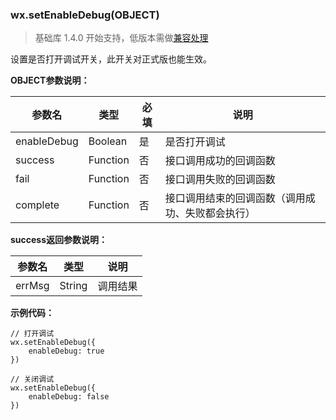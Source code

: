 <!-- https://developers.weixin.qq.com/miniprogram/dev/api/setEnableDebug.html -->

### wx.setEnableDebug(OBJECT)

> 基础库 1.4.0 开始支持，低版本需做[兼容处理](https://developers.weixin.qq.com/miniprogram/dev/framework/compatibility.html)

设置是否打开调试开关，此开关对正式版也能生效。

**OBJECT参数说明：**

  参数名        |  类型       |  必填 |  说明                       
----------------|-------------|-------|-----------------------------
  enableDebug   |  Boolean    |  是   |  是否打开调试               
  success       |  Function   |  否   |  接口调用成功的回调函数     
  fail          |  Function   |  否   |  接口调用失败的回调函数     
  complete      |  Function   |  否   |接口调用结束的回调函数（调用成功、失败都会执行）

**success返回参数说明：**

  参数名   |  类型     |  说明   
-----------|-----------|---------
  errMsg   |  String   | 调用结果

**示例代码：**

    // 打开调试
    wx.setEnableDebug({
        enableDebug: true
    })
    
    // 关闭调试
    wx.setEnableDebug({
        enableDebug: false
    })
